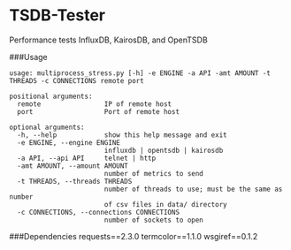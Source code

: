 TSDB-Tester
===========

Performance tests InfluxDB, KairosDB, and OpenTSDB

###Usage
```
usage: multiprocess_stress.py [-h] -e ENGINE -a API -amt AMOUNT -t THREADS -c CONNECTIONS remote port

positional arguments:
  remote                IP of remote host
  port                  Port of remote host

optional arguments:
  -h, --help            show this help message and exit
  -e ENGINE, --engine ENGINE
                        influxdb | opentsdb | kairosdb
  -a API, --api API     telnet | http
  -amt AMOUNT, --amount AMOUNT
                        number of metrics to send
  -t THREADS, --threads THREADS
                        number of threads to use; must be the same as number
                        of csv files in data/ directory
  -c CONNECTIONS, --connections CONNECTIONS
                        number of sockets to open
```

###Dependencies
requests==2.3.0
termcolor==1.1.0
wsgiref==0.1.2
